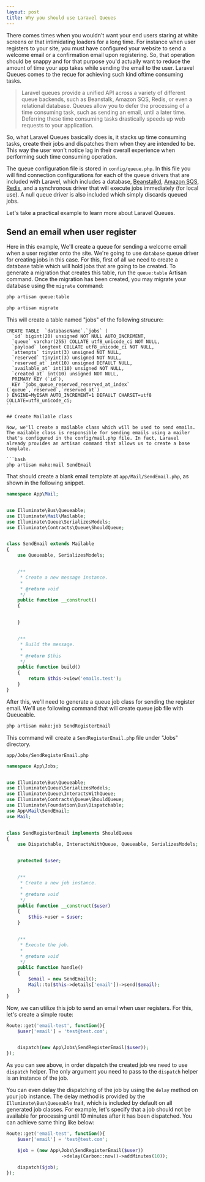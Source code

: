 ```yaml
---
layout: post
title: Why you should use Laravel Queues
---
```


There comes times when you wouldn't want your end users staring at white screens or that intimidating loaders for a long time. For instance when user registers to your site, you must have configured your website to send a welcome email or a confirmation email upon registering. So, that operation should be snappy and for that purpose you'd actually want to reduce the amount of time your app takes while sending the email to the user. Laravel Queues comes to the recue for achieving such kind oftime consuming tasks.

> Laravel queues provide a unified API across a variety of different queue backends, such as Beanstalk, Amazon SQS, Redis, or even a relational database. Queues allow you to defer the processing of a time consuming task, such as sending an email, until a later time. Deferring these time consuming tasks drastically speeds up web requests to your application.

So, what Laravel Queues basically does is, it stacks up time consuming tasks, create their jobs and dispatches them when they are intended to be. This way the user won't notice lag in their overall experience when performing such time consuming operation.

The queue configuration file is stored in `config/queue.php`. In this file you will find connection configurations for each of the queue drivers that are included with Laravel, which includes a database, [Beanstalkd](https://kr.github.io/beanstalkd/), [Amazon SQS](https://aws.amazon.com/sqs/), [Redis](http://redis.io/), and a synchronous driver that will execute jobs immediately (for local use). A null queue driver is also included which simply discards queued jobs.

Let's take a practical example to learn more about Laravel Queues.

## Send an email when user register

Here in this example, We'll create a queue for sending a welcome email when a user register onto the site. We're going to use `database` queue driver for creating jobs in this case. For this, first of all we need to create a database table which will hold jobs that are going to be created. To generate a migration that creates this table, run the `queue:table` Artisan command. Once the migration has been created, you may migrate your database using the `migrate` command:


```bash
php artisan queue:table

php artisan migrate
```

This will create a table named "jobs" of the following strucure:

```mysql 
CREATE TABLE  `databaseName`.`jobs` (
  `id` bigint(20) unsigned NOT NULL AUTO_INCREMENT,
  `queue` varchar(255) COLLATE utf8_unicode_ci NOT NULL,
  `payload` longtext COLLATE utf8_unicode_ci NOT NULL,
  `attempts` tinyint(3) unsigned NOT NULL,
  `reserved` tinyint(3) unsigned NOT NULL,
  `reserved_at` int(10) unsigned DEFAULT NULL,
  `available_at` int(10) unsigned NOT NULL,
  `created_at` int(10) unsigned NOT NULL,
  PRIMARY KEY (`id`),
  KEY `jobs_queue_reserved_reserved_at_index` (`queue`,`reserved`,`reserved_at`)
) ENGINE=MyISAM AUTO_INCREMENT=1 DEFAULT CHARSET=utf8 COLLATE=utf8_unicode_ci;
``

## Create Mailable class 

Now, we'll create a mailable class which will be used to send emails. The mailable class is responsible for sending emails using a mailer that's configured in the config/mail.php file. In fact, Laravel already provides an artisan command that allows us to create a base template.

```bash
php artisan make:mail SendEmail
```

That should create a blank email template at `app/Mail/SendEmail.php`, as shown in the following snippet.

```php
namespace App\Mail;


use Illuminate\Bus\Queueable;
use Illuminate\Mail\Mailable;
use Illuminate\Queue\SerializesModels;
use Illuminate\Contracts\Queue\ShouldQueue;


class SendEmail extends Mailable
{
    use Queueable, SerializesModels;


    /**
     * Create a new message instance.
     *
     * @return void
     */
    public function __construct()
    {


    }


    /**
     * Build the message.
     *
     * @return $this
     */
    public function build()
    {
        return $this->view('emails.test');
    }
}
```


After this, we'll need to generate a queue job class for sending the register email. We'll use following command that will create queue job file with Queueable.

```bash
php artisan make:job SendRegisterEmail
``` 

This command will create a `SendRegisterEmail.php` file under "Jobs" directory.

`app/Jobs/SendRegisterEmail.php`

```php
namespace App\Jobs;


use Illuminate\Bus\Queueable;
use Illuminate\Queue\SerializesModels;
use Illuminate\Queue\InteractsWithQueue;
use Illuminate\Contracts\Queue\ShouldQueue;
use Illuminate\Foundation\Bus\Dispatchable;
use App\Mail\SendEmail;
use Mail;


class SendRegisterEmail implements ShouldQueue
{
    use Dispatchable, InteractsWithQueue, Queueable, SerializesModels;


    protected $user;


    /**
     * Create a new job instance.
     *
     * @return void
     */
    public function __construct($user)
    {
        $this->user = $user;
    }


    /**
     * Execute the job.
     *
     * @return void
     */
    public function handle()
    {
        $email = new SendEmail();
        Mail::to($this->details['email'])->send($email);
    }
}
```

Now, we can utilize this job to send an email when user registers. For this, let's create a simple route:

```php
Route::get('email-test', function(){
	$user['email'] = 'test@test.com';


    dispatch(new App\Jobs\SendRegisterEmail($user));
});
```

As you can see above, in order dispatch the created job we need to use `dispatch` helper. The only argument you need to pass to the `dispatch` helper is an instance of the job.

You can even delay the dispatching of the job by using the `delay` method on your job instance. The delay method is provided by the `Illuminate\Bus\Queueable` trait, which is included by default on all generated job classes. For example, let's specify that a job should not be available for processing until 10 minutes after it has been dispatched. You can achieve same thing like below:

```php
Route::get('email-test', function(){
	$user['email'] = 'test@test.com';

    $job = (new App\Jobs\SendRegisterEmail($user))
                    ->delay(Carbon::now()->addMinutes(10));

    dispatch($job);
});
```
